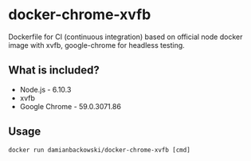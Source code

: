 # docker-chrome-xvfb

Dockerfile for CI (continuous integration) based on official node docker image with xvfb, google-chrome for headless testing.

## What is included?

* Node.js - 6.10.3
* xvfb
* Google Chrome - 59.0.3071.86

## Usage 

```
docker run damianbackowski/docker-chrome-xvfb [cmd]
```
